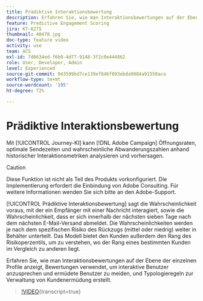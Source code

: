 ```yaml
---
title: Prädiktive Interaktionsbewertung
description: Erfahren Sie, wie man Interaktionsbewertungen auf der Ebene der einzelnen Profile anzeigt, Bewertungen verwendet, um interaktive Benutzer anzusprechen und ermüdete Benutzer zu meiden, und Typologieregeln zur Verwaltung von Kundenermüdung erstellt.
feature: Predictive Engagement Scoring
jira: KT-6275
thumbnail: 40470.jpg
doc-type: feature video
activity: use
team: ACS
exl-id: 7d6634ed-f6b0-4d77-9148-3f2c0e444862
role: User, Developer, Admin
level: Experienced
source-git-commit: 943599bd7ce139ef846f093ebda9084a91550aca
workflow-type: tm+mt
source-wordcount: '195'
ht-degree: 72%

---
```


# Prädiktive Interaktionsbewertung

Mit [!UICONTROL Journey-KI] kann [!DNL Adobe Campaign] Öffnungsraten, optimale Sendezeiten und wahrscheinliche Abwanderungszahlen anhand historischer Interaktionsmetriken analysieren und vorhersagen.

>[!CAUTION]
>Diese Funktion ist nicht als Teil des Produkts vorkonfiguriert. Die Implementierung erfordert die Einbindung von Adobe Consulting. Für weitere Informationen wenden Sie sich bitte an den Adobe-Support.

[!UICONTROL Prädiktive Interaktionsbewertung] sagt die Wahrscheinlichkeit voraus, mit der ein Empfänger mit einer Nachricht interagiert, sowie die Wahrscheinlichkeit, dass er sich innerhalb der nächsten sieben Tage nach dem nächsten E-Mail-Versand abmeldet. Die Wahrscheinlichkeiten werden je nach dem spezifischen Risiko des Rückzugs (mittel oder niedrig) weiter in Behälter unterteilt. Das Modell bietet den Kunden außerdem den Rang des Risikoperzentils, um zu verstehen, wo der Rang eines bestimmten Kunden im Vergleich zu anderen liegt.

Erfahren Sie, wie man Interaktionsbewertungen auf der Ebene der einzelnen Profile anzeigt, Bewertungen verwendet, um interaktive Benutzer anzusprechen und ermüdete Benutzer zu meiden, und Typologieregeln zur Verwaltung von Kundenermüdung erstellt.

>[!VIDEO](https://video.tv.adobe.com/v/40470?learn=on){transcript=true}

